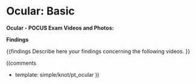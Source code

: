 # Ocular: Basic #

**Ocular - POCUS Exam Videos and Photos:**

**Findings**

{{findings
Describe here your findings concerning the following videos.
}}

((comments
* template: simple/knot/pt_ocular
))
